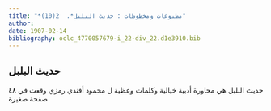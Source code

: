```yaml
---
title: "*مطبوعات ومخطوطات : حديث البلبل*.  2(10)"
author: 
date: 1907-02-14
bibliography: oclc_4770057679-i_22-div_22.d1e3910.bib
---
```




##  حديث البلبل 

 
 حديث البلبل  هي محاورة أدبية خيالية وكلمات وعظية ل  محمود أفندي رمزي  وقعت في  ٤٨  صفحة صغيرة 
